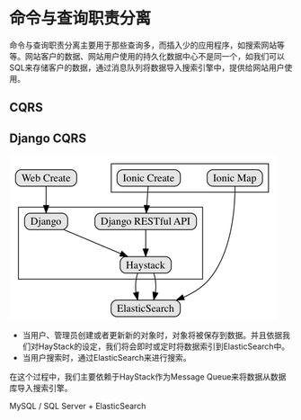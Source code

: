 命令与查询职责分离
===

命令与查询职责分离主要用于那些查询多，而插入少的应用程序，如搜索网站等等。网站客户的数据、网站用户使用的持久化数据中心不是同一个，如我们可以SQL来存储客户的数据，通过消息队列将数据导入搜索引擎中，提供给网站用户使用。

CQRS
---


Django CQRS
---


![Django CQRS](./images/django-cqrs.png)

 - 当用户、管理员创建或者更新新的对象时，对象将被保存到数据。并且依据我们对HayStack的设定，我们将会即时或定时将数据索引到ElasticSearch中。
 - 当用户搜索时，通过ElasticSearch来进行搜索。

在这个过程中，我们主要依赖于HayStack作为Message Queue来将数据从数据库导入搜索引擎。

MySQL / SQL Server + ElasticSearch

